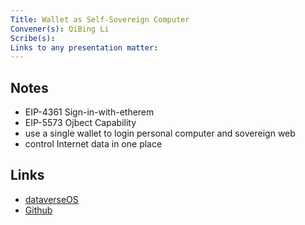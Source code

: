 ```yaml
---
Title: Wallet as Self-Sovereign Computer
Convener(s): QiBing Li
Scribe(s):
Links to any presentation matter:
---
```


## Notes

- EIP-4361 Sign-in-with-etherem
- EIP-5573 Ojbect Capability
- use a single wallet to login personal computer and sovereign web
- control Internet data in one place

## Links

- [dataverseOS](https://dataverse-os.com/)
- [Github](https://github.com/dataverse-os)